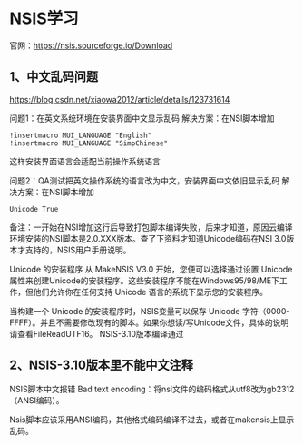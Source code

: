 # NSIS学习
官网：https://nsis.sourceforge.io/Download

## 1、中文乱码问题
https://blog.csdn.net/xiaowa2012/article/details/123731614

问题1：在英文系统环境在安装界面中文显示乱码
解决方案：在NSI脚本增加
```!include "MUI2.nsh"
!insertmacro MUI_LANGUAGE "English"
!insertmacro MUI_LANGUAGE "SimpChinese"
```
这样安装界面语言会适配当前操作系统语言

问题2：QA测试把英文操作系统的语言改为中文，安装界面中文依旧显示乱码
解决方案：在NSI脚本增加
```
Unicode True
```
备注：一开始在NSI增加这行后导致打包脚本编译失败，后来才知道，原因云编译环境安装的NSI脚本是2.0.XXX版本。查了下资料才知道Unicode编码在NSI 3.0版本才支持的，NSIS用户手册说明。

Unicode 的安装程序
从 MakeNSIS V3.0 开始，您便可以选择通过设置 Unicode 属性来创建Unicode的安装程序。这些安装程序不能在Windows95/98/ME下工作，但他们允许你在任何支持 Unicode 语言的系统下显示您的安装程序。

当构建一个 Unicode 的安装程序时，NSIS变量可以保存 Unicode 字符（0000-FFFF）。并且不需要修改现有的脚本。如果你想读/写Unicode文件，具体的说明请查看FileReadUTF16。
NSIS-3.10版本编译通过

## 2、NSIS-3.10版本里不能中文注释
NSIS脚本中文报错 Bad text encoding：将nsi文件的编码格式从utf8改为gb2312（ANSI编码）。

Nsis脚本应该采用ANSI编码，其他格式编码编译不过去，或者在makensis上显示乱码。

